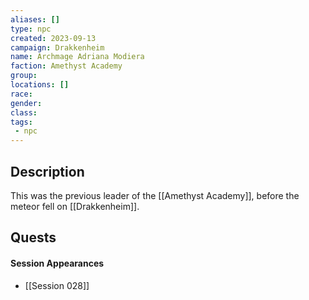 ```yaml
---
aliases: []
type: npc
created: 2023-09-13
campaign: Drakkenheim
name: Archmage Adriana Modiera
faction: Amethyst Academy
group:
locations: []
race:
gender:
class:
tags:
 - npc
---
```


## Description

This was the previous leader of the [[Amethyst Academy]], before the meteor fell on [[Drakkenheim]].

## Quests
<!-- QueryToSerialize: TASK FROM "TTRPG/Drakkenheim/Quests" WHERE !completed AND contains(outlinks, [[Archmage Adriana Modiera]]) -->

#### Session Appearances
<!-- QueryToSerialize: LIST FROM [[Archmage Adriana Modiera]] WHERE file.folder = "TTRPG/Drakkenheim/Sessions" -->
<!-- SerializedQuery: LIST FROM [[Archmage Adriana Modiera]] WHERE file.folder = "TTRPG/Drakkenheim/Sessions" -->
- [[Session 028]]
<!-- SerializedQuery END -->




